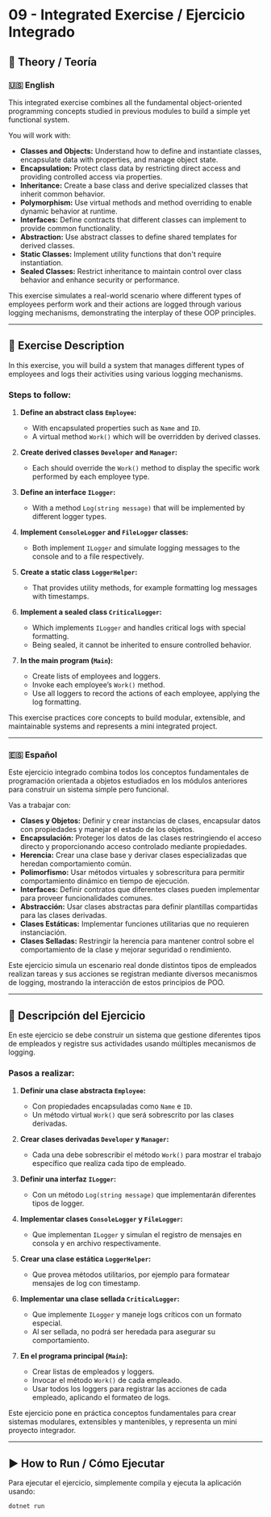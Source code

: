 ﻿# 09 - Integrated Exercise / Ejercicio Integrado

## 📘 Theory / Teoría

### 🇺🇸 English

This integrated exercise combines all the fundamental object-oriented programming concepts studied in previous modules to build a simple yet functional system.

You will work with:

- **Classes and Objects:** Understand how to define and instantiate classes, encapsulate data with properties, and manage object state.
- **Encapsulation:** Protect class data by restricting direct access and providing controlled access via properties.
- **Inheritance:** Create a base class and derive specialized classes that inherit common behavior.
- **Polymorphism:** Use virtual methods and method overriding to enable dynamic behavior at runtime.
- **Interfaces:** Define contracts that different classes can implement to provide common functionality.
- **Abstraction:** Use abstract classes to define shared templates for derived classes.
- **Static Classes:** Implement utility functions that don't require instantiation.
- **Sealed Classes:** Restrict inheritance to maintain control over class behavior and enhance security or performance.

This exercise simulates a real-world scenario where different types of employees perform work and their actions are logged through various logging mechanisms, demonstrating the interplay of these OOP principles.

---

## 📁 Exercise Description 

In this exercise, you will build a system that manages different types of employees and logs their activities using various logging mechanisms.

### Steps to follow:

1. **Define an abstract class `Employee`:**  
   - With encapsulated properties such as `Name` and `ID`.  
   - A virtual method `Work()` which will be overridden by derived classes.

2. **Create derived classes `Developer` and `Manager`:**  
   - Each should override the `Work()` method to display the specific work performed by each employee type.

3. **Define an interface `ILogger`:**  
   - With a method `Log(string message)` that will be implemented by different logger types.

4. **Implement `ConsoleLogger` and `FileLogger` classes:**  
   - Both implement `ILogger` and simulate logging messages to the console and to a file respectively.

5. **Create a static class `LoggerHelper`:**  
   - That provides utility methods, for example formatting log messages with timestamps.

6. **Implement a sealed class `CriticalLogger`:**  
   - Which implements `ILogger` and handles critical logs with special formatting.  
   - Being sealed, it cannot be inherited to ensure controlled behavior.

7. **In the main program (`Main`):**  
   - Create lists of employees and loggers.  
   - Invoke each employee’s `Work()` method.  
   - Use all loggers to record the actions of each employee, applying the log formatting.

This exercise practices core concepts to build modular, extensible, and maintainable systems and represents a mini integrated project.

---

### 🇪🇸 Español

Este ejercicio integrado combina todos los conceptos fundamentales de programación orientada a objetos estudiados en los módulos anteriores para construir un sistema simple pero funcional.

Vas a trabajar con:

- **Clases y Objetos:** Definir y crear instancias de clases, encapsular datos con propiedades y manejar el estado de los objetos.
- **Encapsulación:** Proteger los datos de las clases restringiendo el acceso directo y proporcionando acceso controlado mediante propiedades.
- **Herencia:** Crear una clase base y derivar clases especializadas que heredan comportamiento común.
- **Polimorfismo:** Usar métodos virtuales y sobrescritura para permitir comportamiento dinámico en tiempo de ejecución.
- **Interfaces:** Definir contratos que diferentes clases pueden implementar para proveer funcionalidades comunes.
- **Abstracción:** Usar clases abstractas para definir plantillas compartidas para las clases derivadas.
- **Clases Estáticas:** Implementar funciones utilitarias que no requieren instanciación.
- **Clases Selladas:** Restringir la herencia para mantener control sobre el comportamiento de la clase y mejorar seguridad o rendimiento.

Este ejercicio simula un escenario real donde distintos tipos de empleados realizan tareas y sus acciones se registran mediante diversos mecanismos de logging, mostrando la interacción de estos principios de POO.

---

## 📁 Descripción del Ejercicio

En este ejercicio se debe construir un sistema que gestione diferentes tipos de empleados y registre sus actividades usando múltiples mecanismos de logging.

### Pasos a realizar:

1. **Definir una clase abstracta `Employee`:**  
   - Con propiedades encapsuladas como `Name` e `ID`.  
   - Un método virtual `Work()` que será sobrescrito por las clases derivadas.

2. **Crear clases derivadas `Developer` y `Manager`:**  
   - Cada una debe sobrescribir el método `Work()` para mostrar el trabajo específico que realiza cada tipo de empleado.

3. **Definir una interfaz `ILogger`:**  
   - Con un método `Log(string message)` que implementarán diferentes tipos de logger.

4. **Implementar clases `ConsoleLogger` y `FileLogger`:**  
   - Que implementan `ILogger` y simulan el registro de mensajes en consola y en archivo respectivamente.

5. **Crear una clase estática `LoggerHelper`:**  
   - Que provea métodos utilitarios, por ejemplo para formatear mensajes de log con timestamp.

6. **Implementar una clase sellada `CriticalLogger`:**  
   - Que implemente `ILogger` y maneje logs críticos con un formato especial.  
   - Al ser sellada, no podrá ser heredada para asegurar su comportamiento.

7. **En el programa principal (`Main`):**  
   - Crear listas de empleados y loggers.  
   - Invocar el método `Work()` de cada empleado.  
   - Usar todos los loggers para registrar las acciones de cada empleado, aplicando el formateo de logs.

Este ejercicio pone en práctica conceptos fundamentales para crear sistemas modulares, extensibles y mantenibles, y representa un mini proyecto integrador.

---

## ▶️ How to Run / Cómo Ejecutar

Para ejecutar el ejercicio, simplemente compila y ejecuta la aplicación usando:

```bash
dotnet run